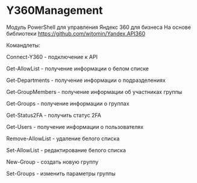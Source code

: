 # Y360Management
Модуль PowerShell для управления Яндекс 360 для бизнеса
На основе библиотеки https://github.com/witomin/Yandex.API360

Командлеты:

Connect-Y360 - подключение к API

Get-AllowList - получение информации о белом списке

Get-Departments - получение информации о  подразделениях

Get-GroupMembers - получение информации об участниках группы

Get-Groups - получение информации о группах

Get-Status2FA - получить статус 2FA

Get-Users - получение информации о пользователях

Remove-AllowList - удаление белого списка

Set-AllowList - редактирование белого списка

New-Group - создать новую группу

Set-Groups - изменить параметры группы